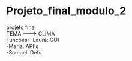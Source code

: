 # Projeto_final_modulo_2  
projeto final  
TEMA ---> CLIMA  
Funções:  -Laura: GUI  
          -Maria: API's  
          -Samuel: Defs  
